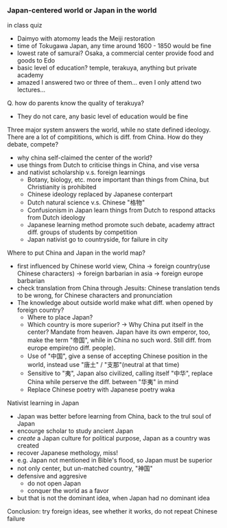 ### Japan-centered world or Japan in the world

in class quiz
- Daimyo with atomomy leads the Meiji restoration
- time of Tokugawa Japan, any time around 1600 - 1850 would be fine
- lowest rate of samurai? Osaka, a commercial center provide food and goods to Edo
- basic level of education? temple, terakuya, anything but private academy
- amazed I answered two or three of them... even I only attend two lectures...

Q. how do parents know the quality of terakuya?
- They do not care, any basic level of education would be fine

Three major system answers the world, while no state defined ideology. There are a lot of compititions, which is diff. from China. How do they debate, compete?
- why china self-claimed the center of the world?
- use things from Dutch to criticise things in China, and vise versa
- and nativist scholarship v.s. foreign learnings
    - Botany, biology, etc. more important than things from China, but Christianity is prohibited
    - Chinese ideology replaced by Japanese conterpart
    - Dutch natural science v.s. Chinese "格物"
    - Confusionism in Japan learn things from Dutch to respond attacks from Dutch ideology
    - Japanese learning method promote such debate, academy attract diff. groups of students by competition
    - Japan nativist go to countryside, for failure in city

Where to put China and Japan in the world map?
- first influenced by Chinese world view, China -> foreign country(use Chinese characters) -> foreign barbarian in asia -> foreign europe barbarian
- check translation from China through Jesuits: Chinese translation tends to be wrong, for Chinese characters and pronunciation
- The knowledge about outside world make what diff. when opened by foreign country?
    - Where to place Japan?
    - Which country is more superior? -> Why China put itself in the center? Mandate from heaven. Japan have its own emperor, too, make the term "帝国", while in China no such word. Still diff. from europe empire(no diff. people).
    - Use of "中国", give a sense of accepting Chinese position in the world, instead use "唐土" / "支那"(neutral at that time)
    - Sensitive to "夷", Japan also civilized, calling itself "中华", replace China while perserve the diff. between "华夷" in mind
    - Replace Chinese poetry with Japanese poetry waka

Nativist learning in Japan
- Japan was better before learning from China, back to the trul soul of Japan
- encourge scholar to study ancient Japan
- *create* a Japan culture for political purpose, Japan as a country was created
- recover Japanese methology, miss!
- e.g. Japan not mentioned in Bible's flood, so Japan must be superior
- not only center, but un-matched country, "神国"
- defensive and aggresive
    - do not open Japan
    - conquer the world as a favor
- but that is not the dominant idea, when Japan had no dominant idea

Conclusion: try foreign ideas, see whether it works, do not repeat Chinese failure
